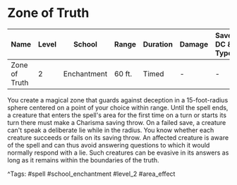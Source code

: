 # Zone of Truth

| Name | Level | School | Range | Duration | Damage | Save DC & Type |
|------|-------|--------|-------|----------|--------|----------------|
| Zone of Truth | 2 | Enchantment | 60 ft. | Timed | - | - |

You create a magical zone that guards against deception in a 15-foot-radius sphere centered on a point of your choice within range. Until the spell ends, a creature that enters the spell's area for the first time on a turn or starts its turn there must make a Charisma saving throw. On a failed save, a creature can't speak a deliberate lie while in the radius. You know whether each creature succeeds or fails on its saving throw. An affected creature is aware of the spell and can thus avoid answering questions to which it would normally respond with a lie. Such creatures can be evasive in its answers as long as it remains within the boundaries of the truth.

^Tags: #spell #school_enchantment #level_2 #area_effect